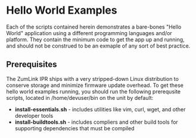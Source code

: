Hello World Examples
====================

Each of the scripts contained herein demonstrates a bare-bones "Hello World" application using a different programming languages and/or platform. They contain the minimum code to get the app up and running, and should not be construed to be an exmaple of any sort of best practice.

Prerequisites
-------------

The ZumLink IPR ships with a very stripped-down Linux distribution to conserve storage and minimize firmware update overhead. To get these hello world examples running, you should run the following prerequsite scripts, located in /home/devuser/bin on the unit by default:

* **install-essentials.sh** - includes utilities like vim, curl, wget, and other developer tools
* **install-buildtools.sh** - includes compliers and other build tools for supporting dependencies that must be compiled
